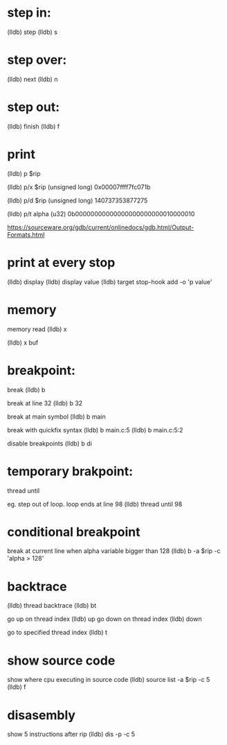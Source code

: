 # step in:
(lldb) step
(lldb) s

# step over:
(lldb) next
(lldb) n

# step out:
(lldb) finish
(lldb) f

# print
(lldb) p $rip

(lldb) p/x $rip
(unsigned long) 0x00007ffff7fc071b

(lldb) p/d $rip
(unsigned long) 140737353877275

(lldb) p/t alpha
(u32) 0b00000000000000000000000010000010

https://sourceware.org/gdb/current/onlinedocs/gdb.html/Output-Formats.html

# print at every stop
(lldb) display <exp>
(lldb) display value
(lldb) target stop-hook add -o 'p value'

# memory
memory read
(lldb) x

(lldb) x buf

# breakpoint:
break
(lldb) b

break at line 32
(lldb) b 32 

break at main symbol
(lldb) b main

break with quickfix syntax
(lldb) b main.c:5
(lldb) b main.c:5:2

disable breakpoints
(lldb) b di

# temporary brakpoint:
thread until <line>

eg. step out of loop. loop ends at line 98
(lldb) thread until 98

# conditional breakpoint
break at current line when alpha variable bigger than 128
(lldb) b -a $rip -c 'alpha > 128'

# backtrace
(lldb) thread backtrace
(lldb) bt

go up on thread index
(lldb) up
go down on thread index
(lldb) down

go to specified thread index
(lldb) t <index>

# show source code
show where cpu executing in source code
(lldb) source list -a $rip -c 5
(lldb) f

# disasembly
show 5 instructions after rip
(lldb) dis -p -c 5
